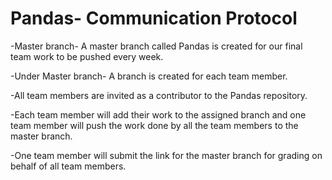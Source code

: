 # Pandas- Communication Protocol

-Master branch- A master branch called Pandas is created for our final team work to be pushed every week.

-Under Master branch- A branch is created for each team member.

-All team members are invited as a contributor to the Pandas repository.

-Each team member will add their work to the assigned branch and one team member will push the work done by all the team members to the master branch.

-One team member will submit the link for the master branch for grading on behalf of all team members.
